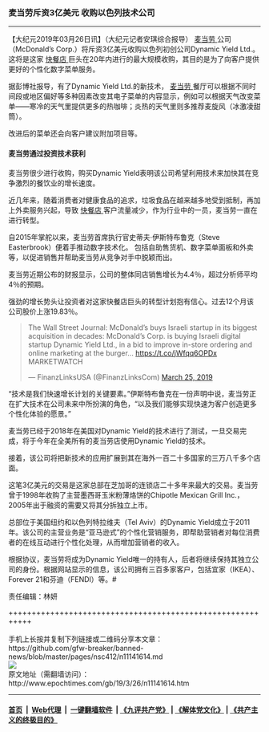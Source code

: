 ### 麦当劳斥资3亿美元 收购以色列技术公司
------------------------

<p>
 【大纪元2019年03月26日讯】（大纪元记者安琪综合报导）
 <a href="http://www.epochtimes.com/gb/tag/%E9%BA%A6%E5%BD%93%E5%8A%B3.html">
  麦当劳
 </a>
 公司（McDonald’s Corp.）将斥资3亿美元收购以色列初创公司Dynamic Yield Ltd.。这将是这家
 <a href="http://www.epochtimes.com/gb/tag/%E5%BF%AB%E9%A4%90%E5%BA%97.html">
  快餐店
 </a>
 巨头在20年内进行的最大规模收购，其目的是为了向客户提供更好的个性化数字菜单服务。
</p>
<p>
 据彭博社报导，有了Dynamic Yield Ltd.的新技术，
 <a href="http://www.epochtimes.com/gb/tag/%E9%BA%A6%E5%BD%93%E5%8A%B3.html">
  麦当劳
 </a>
 餐厅可以根据不同时间段或地区偏好等多种因素改变其电子菜单的内容显示，例如可以根据天气改变菜单——寒冷的天气里提供更多的热咖啡；炎热的天气里则多推荐麦旋风（冰激凌甜筒）。
</p>
<p>
 改进后的菜单还会向客户建议附加项目等。
</p>
<h4>
 麦当劳通过投资技术获利
</h4>
<p>
 麦当劳很少进行收购，购买Dynamic Yield表明该公司希望利用技术来加快其在竞争激烈的餐饮业的增长速度。
</p>
<p>
 近几年来，随着消费者对健康食品的追求，垃圾食品在越来越多地受到抵制，再加上外卖服务兴起，导致
 <a href="http://www.epochtimes.com/gb/tag/%E5%BF%AB%E9%A4%90%E5%BA%97.html">
  快餐店
 </a>
 客户流量减少，作为行业中的一员，麦当劳一直在进行转型。
</p>
<p>
 自2015年掌舵以来，麦当劳首席执行官史蒂夫·伊斯特布鲁克（Steve Easterbrook）便着手推动数字技术化。 包括自助售货机、数字菜单面板和外卖等，以促进销售并帮助麦当劳从竞争对手中脱颖而出。
</p>
<p>
 麦当劳近期公布的财报显示，公司的整体同店销售增长为4.4％，超过分析师平均4％的预期。
</p>
<p>
 强劲的增长势头让投资者对这家快餐店巨头的转型计划抱有信心。过去12个月该公司股价上涨19.83％。
</p>
<p>
</p>
<blockquote class="twitter-tweet" data-lang="en">
 <p dir="ltr" lang="en">
  The Wall Street Journal: McDonald’s buys Israeli startup in its biggest acquisition in decades: McDonald’s Corp. is buying Israeli digital startup Dynamic Yield Ltd., in a bid to improve in-store ordering and online marketing at the burger…
  <a href="https://t.co/jWfqq6OPDx">
   https://t.co/jWfqq6OPDx
  </a>
  MARKETWATCH
 </p>
 <p>
  — FinanzLinksUSA (@FinanzLinksCom)
  <a href="https://twitter.com/FinanzLinksCom/status/1110321478254252033?ref_src=twsrc%5Etfw">
   March 25, 2019
  </a>
 </p>
</blockquote>
<p>
 <p>
  “技术是我们快速增长计划的关键要素。”伊斯特布鲁克在一份声明中说，麦当劳正在扩大技术在公司未来中所扮演的角色，“以及我们能够实现快速为客户创造更多个性化体验的愿景。”
 </p>
 <p>
  麦当劳已经于2018年在美国对Dynamic Yield的技术进行了测试，一旦交易完成，将于今年在全美所有的麦当劳店使用Dynamic Yield的技术。
 </p>
 <p>
  接着，该公司将把新技术的应用扩展到其在海外一百二十多国家的三万八千多个店面。
 </p>
 <p>
  这笔3亿美元的交易是这家总部在芝加哥的连锁店二十多年来最大的交易。麦当劳曾于1998年收购了主营墨西哥玉米粉薄烙饼的Chipotle Mexican Grill Inc.，2005年出于融资的需要又将其分拆独立上市。
 </p>
 <p>
  总部位于美国纽约和以色列特拉维夫（Tel Aviv）的Dynamic Yield成立于2011年。该公司的主营业务是“亚马逊式”的个性化营销服务，即帮助营销者对每位消费者的在线互动进行个性化处理，从而增加营销者的收入。
 </p>
 <p>
  根据协议，麦当劳将成为Dynamic Yield唯一的持有人，后者将继续保持其独立公司的身份。根据网站显示的信息，该公司拥有三百多家客户，包括宜家（IKEA）、Forever 21和芬迪（FENDI）等。#
 </p>
 <p>
  责任编辑：林妍
 </p>
</p>
+++++++++++++++++++++++++++++++++++++++++++++++++++++++++++<br/><br/>
手机上长按并复制下列链接或二维码分享本文章：<br/>
https://github.com/gfw-breaker/banned-news/blob/master/pages/nsc412/n11141614.md <br/>
<a href='https://github.com/gfw-breaker/banned-news/blob/master/pages/nsc412/n11141614.md'><img src='https://github.com/gfw-breaker/banned-news/blob/master/pages/nsc412/n11141614.md.png'/></a> <br/>
原文地址（需翻墙访问）：http://www.epochtimes.com/gb/19/3/26/n11141614.htm


------------------------
#### [首页](https://github.com/gfw-breaker/banned-news/blob/master/README.md) &nbsp;|&nbsp; [Web代理](https://github.com/labour-camp/helloworld) &nbsp;|&nbsp; [一键翻墙软件](https://github.com/gfw-breaker/nogfw/blob/master/README.md) &nbsp;| [《九评共产党》](https://github.com/gfw-breaker/9ping.md/blob/master/README.md#九评之一评共产党是什么) | [《解体党文化》](https://github.com/gfw-breaker/jtdwh.md/blob/master/README.md) | [《共产主义的终极目的》](https://github.com/gfw-breaker/gczydzjmd.md/blob/master/README.md)

